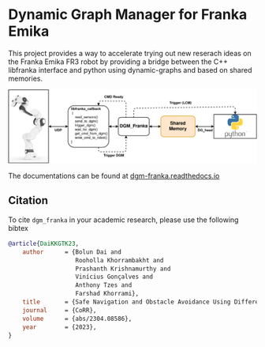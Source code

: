 # Dynamic Graph Manager for Franka Emika

This project provides a way to accelerate trying out new reserach ideas on the Franka Emika FR3 robot by providing a bridge between the C++ libfranka interface and python using dynamic-graphs and based on shared memories. 

![DGM_Franka](docs/DGMFranka.drawio.png)

The documentations can be found at [dgm-franka.readthedocs.io](https://dgm-franka.readthedocs.io/en/latest/)

## Citation

To cite `dgm_franka` in your academic research, please use the following bibtex

```bibtex
@article{DaiKKGTK23,
    author      = {Bolun Dai and
                   Rooholla Khorrambakht and
                   Prashanth Krishnamurthy and
                   Vinícius Gonçalves and
                   Anthony Tzes and
                   Farshad Khorrami},
    title       = {Safe Navigation and Obstacle Avoidance Using Differentiable Optimization Based Control Barrier Functions},
    journal     = {CoRR},
    volume      = {abs/2304.08586},
    year        = {2023},
}
```